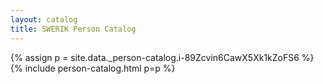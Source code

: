 ```yaml
---
layout: catalog
title: SWERIK Person Catalog
---
```

{% assign p = site.data._person-catalog.i-89Zcvin6CawX5Xk1kZoFS6 %}
{% include person-catalog.html p=p %}

